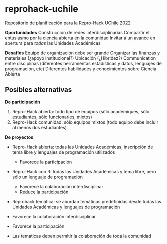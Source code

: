 # reprohack-uchile
Repositorio de planificación para la Repro-Hack UChile 2022

**Oportunidades**
Construcción de redes interdisciplinarias
Compartir el entusiasmo por la ciencia abierta en la comunidad
Invitar a un avance en apertura para _todas_ las Unidades Académicas

**Desafíos**
Equipo de organización debe ser grande
Organizar las finanzas y materiales (¿apoyo institucional?)
Ubicación (¿Hibridez?)
Communication entre disciplinas (diferentes herramientas estadísticas y datos, lenguajes de programación, etc)
Diferentes habilidades y conocimientos sobre Ciencia Abierta

## Posibles alternativas
**De participación**
1. Repro-Hack abierta: todo tipo de equipos (sólo académiques, sólo estudiantes, sólo funcionaries, mixtos)
2. Repro-Hack comunidad: sólo equipos mixtos (todo equipo debe incluir al menos dos estudiantes)

**De proyectos**
- Repro-Hack abierta: todas las Unidades Académicas, inscripción de tema libre y lenguajes de programación utilizados
  - Favorece la participación
  
- Repro-Hack con R: todas las Unidades Académicas y tema libre, pero sólo un lenguaje de programación
  - Favorece la colaboración interdisciplinar
  - Reduce la participación

-  Reprohack temática: se abordan temáticas predefinidas desde todas las Unidades Académicas y lenguajes de programación
  - Favorece la colaboración interdisciplinar
  - Favorece la participación
  - Las temáticas deben permitir la colaboración de toda la comunidad

